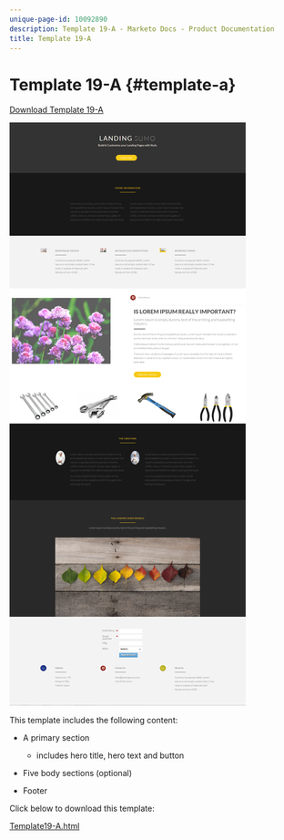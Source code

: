 ```yaml
---
unique-page-id: 10092890
description: Template 19-A - Marketo Docs - Product Documentation
title: Template 19-A
---
```


# Template 19-A {#template-a}

[Download Template 19-A](http://docs.marketo.com/download/attachments/10092890/template-19a.html?version=1&modificationdate=1441750318000&api=v2)

![](assets/image2015-9-16-16-3a46-3a31.png)

This template includes the following content:

* A primary section

    * includes hero title, hero text and button

* Five body sections (optional)
* Footer

Click below to download this template:

[Template19-A.html](http://docs.marketo.com/download/attachments/10092890/template-19a.html?version=1&modificationdate=1441750318000&api=v2)
